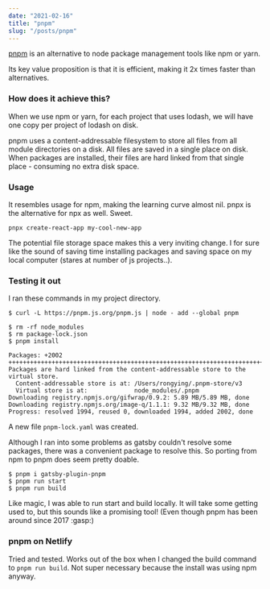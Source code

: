 ```yaml
---
date: "2021-02-16"
title: "pnpm"
slug: "/posts/pnpm"
---
```


[pnpm](https://pnpm.js.org/) is an alternative to node package management tools like npm or yarn.

Its key value proposition is that it is efficient, making it 2x times faster than alternatives. 

### How does it achieve this?
When we use npm or yarn, for each project that uses lodash, we will have one copy per project of lodash on disk. 

pnpm uses a content-addressable filesystem to store all files from all module directories on a disk. All files are saved in a single place on disk. When packages are installed, their files are hard linked from that single place - consuming no extra disk space.

### Usage
It resembles usage for npm, making the learning curve almost nil. pnpx is the alternative for npx as well. Sweet.

```
pnpx create-react-app my-cool-new-app
```

The potential file storage space makes this a very inviting change. I for sure like the sound of saving time installing packages and saving space on my local computer (stares at number of js projects..).


### Testing it out
I ran these commands in my project directory.

```
$ curl -L https://pnpm.js.org/pnpm.js | node - add --global pnpm

$ rm -rf node_modules
$ rm package-lock.json
$ pnpm install

Packages: +2002
++++++++++++++++++++++++++++++++++++++++++++++++++++++++++++++++++++++++++++++++++
Packages are hard linked from the content-addressable store to the virtual store.
  Content-addressable store is at: /Users/rongying/.pnpm-store/v3
  Virtual store is at:             node_modules/.pnpm
Downloading registry.npmjs.org/gifwrap/0.9.2: 5.89 MB/5.89 MB, done
Downloading registry.npmjs.org/image-q/1.1.1: 9.32 MB/9.32 MB, done
Progress: resolved 1994, reused 0, downloaded 1994, added 2002, done
```

A new file `pnpm-lock.yaml` was created. 


Although I ran into some problems as gatsby couldn't resolve some packages, there was a convenient package to resolve this. So porting from npm to pnpm does seem pretty doable.

```
$ pnpm i gatsby-plugin-pnpm
$ pnpm run start
$ pnpm run build
```

Like magic, I was able to run start and build locally. It will take some getting used to, but this sounds like a promising tool! (Even though pnpm has been around since 2017 :gasp:)

### pnpm on Netlify
Tried and tested. Works out of the box when I changed the build command to `pnpm run build`. Not super necessary because the install was using npm anyway.